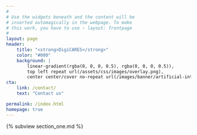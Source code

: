 ```yaml
---
#
# Use the widgets beneath and the content will be
# inserted automagically in the webpage. To make
# this work, you have to use › layout: frontpage
#
layout: page
header:
    title: "<strong>DigiCARES</strong>"
    color: "#000"
    background: |
        linear-gradient(rgba(0, 0, 0, 0.5), rgba(0, 0, 0, 0.5)),
        top left repeat url(/assets/css/images/overlay.png),
        center center/cover no-repeat url(/images/banner/artificial-intelligence-3706562.jpg)
cta:
    link: /contact/
    text: "Contact us"

permalink: /index.html
homepage: true
---
```


{% subview section_one.md %}


